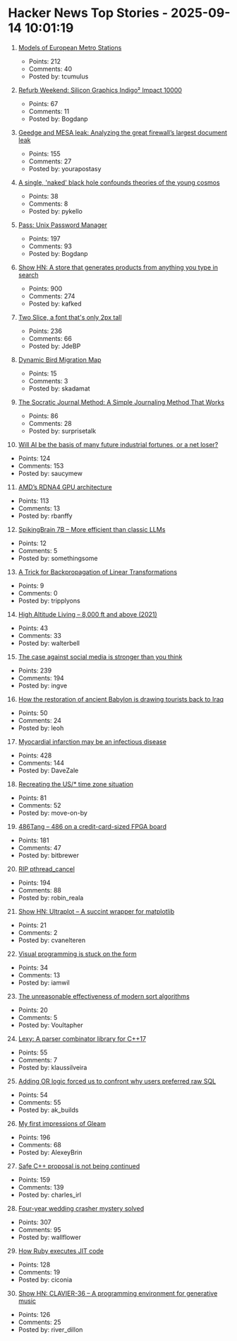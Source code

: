 # Hacker News Top Stories - 2025-09-14 10:01:19

1. [Models of European Metro Stations](http://stations.albertguillaumes.cat/)
   - Points: 212
   - Comments: 40
   - Posted by: tcumulus

2. [Refurb Weekend: Silicon Graphics Indigo² Impact 10000](http://oldvcr.blogspot.com/2025/09/refurb-weekend-silicon-graphics-indigo.html)
   - Points: 67
   - Comments: 11
   - Posted by: Bogdanp

3. [Geedge and MESA leak: Analyzing the great firewall’s largest document leak](https://gfw.report/blog/geedge_and_mesa_leak/en/)
   - Points: 155
   - Comments: 27
   - Posted by: yourapostasy

4. [A single, 'naked' black hole confounds theories of the young cosmos](https://www.quantamagazine.org/a-single-naked-black-hole-rewrites-the-history-of-the-universe-20250912/)
   - Points: 38
   - Comments: 8
   - Posted by: pykello

5. [Pass: Unix Password Manager](https://www.passwordstore.org/)
   - Points: 197
   - Comments: 93
   - Posted by: Bogdanp

6. [Show HN: A store that generates products from anything you type in search](https://anycrap.shop/)
   - Points: 900
   - Comments: 274
   - Posted by: kafked

7. [Two Slice, a font that's only 2px tall](https://joefatula.com/twoslice.html)
   - Points: 236
   - Comments: 66
   - Posted by: JdeBP

8. [Dynamic Bird Migration Map](https://explorer.audubon.org/explore/species?sidebar=expand)
   - Points: 15
   - Comments: 3
   - Posted by: skadamat

9. [The Socratic Journal Method: A Simple Journaling Method That Works](https://mindthenerd.com/the-socratic-journal-method-a-simple-journaling-method-that-actually-works/)
   - Points: 86
   - Comments: 28
   - Posted by: surprisetalk

10. [Will AI be the basis of many future industrial fortunes, or a net loser?](https://joincolossus.com/article/ai-will-not-make-you-rich/)
   - Points: 124
   - Comments: 153
   - Posted by: saucymew

11. [AMD’s RDNA4 GPU architecture](https://chipsandcheese.com/p/amds-rdna4-gpu-architecture-at-hot)
   - Points: 113
   - Comments: 13
   - Posted by: rbanffy

12. [SpikingBrain 7B – More efficient than classic LLMs](https://github.com/BICLab/SpikingBrain-7B)
   - Points: 12
   - Comments: 5
   - Posted by: somethingsome

13. [A Trick for Backpropagation of Linear Transformations](https://tripplyons.com/blog/backprop-trick)
   - Points: 9
   - Comments: 0
   - Posted by: tripplyons

14. [High Altitude Living – 8,000 ft and above (2021)](https://studioq.com/blog/2021/5/30/high-altitude-living-8000-ft-and-above-2450-meters)
   - Points: 43
   - Comments: 33
   - Posted by: walterbell

15. [The case against social media is stronger than you think](https://arachnemag.substack.com/p/the-case-against-social-media-is)
   - Points: 239
   - Comments: 194
   - Posted by: ingve

16. [How the restoration of ancient Babylon is drawing tourists back to Iraq](https://www.theartnewspaper.com/2025/09/12/how-the-restoration-of-ancient-babylon-is-helping-to-draw-tourists-back-to-iraq)
   - Points: 50
   - Comments: 24
   - Posted by: leoh

17. [Myocardial infarction may be an infectious disease](https://www.tuni.fi/en/news/myocardial-infarction-may-be-infectious-disease)
   - Points: 428
   - Comments: 144
   - Posted by: DaveZale

18. [Recreating the US/* time zone situation](https://rachelbythebay.com/w/2025/09/12/tz/)
   - Points: 81
   - Comments: 52
   - Posted by: move-on-by

19. [486Tang – 486 on a credit-card-sized FPGA board](https://nand2mario.github.io/posts/2025/486tang_486_on_a_credit_card_size_fpga_board/)
   - Points: 181
   - Comments: 47
   - Posted by: bitbrewer

20. [RIP pthread_cancel](https://eissing.org/icing/posts/rip_pthread_cancel/)
   - Points: 194
   - Comments: 88
   - Posted by: robin_reala

21. [Show HN: Ultraplot – A succint wrapper for matplotlib](https://github.com/Ultraplot/UltraPlot)
   - Points: 21
   - Comments: 2
   - Posted by: cvanelteren

22. [Visual programming is stuck on the form](https://interjectedfuture.com/visual-programming-is-stuck-on-the-form/)
   - Points: 34
   - Comments: 13
   - Posted by: iamwil

23. [The unreasonable effectiveness of modern sort algorithms](https://github.com/Voultapher/sort-research-rs/blob/main/writeup/unreasonable/text.md)
   - Points: 20
   - Comments: 5
   - Posted by: Voultapher

24. [Lexy: A parser combinator library for C++17](https://github.com/foonathan/lexy)
   - Points: 55
   - Comments: 7
   - Posted by: klaussilveira

25. [Adding OR logic forced us to confront why users preferred raw SQL](https://signoz.io/blog/query-builder-v5/)
   - Points: 54
   - Comments: 55
   - Posted by: ak_builds

26. [My first impressions of Gleam](https://mtlynch.io/notes/gleam-first-impressions/)
   - Points: 196
   - Comments: 68
   - Posted by: AlexeyBrin

27. [Safe C++ proposal is not being continued](https://sibellavia.lol/posts/2025/09/safe-c-proposal-is-not-being-continued/)
   - Points: 159
   - Comments: 139
   - Posted by: charles_irl

28. [Four-year wedding crasher mystery solved](https://www.theguardian.com/uk-news/2025/sep/12/wedding-crasher-mystery-solved-four-years-bride-scotland)
   - Points: 307
   - Comments: 95
   - Posted by: wallflower

29. [How Ruby executes JIT code](https://railsatscale.com/2025-09-08-how-ruby-executes-jit-code-the-hidden-mechanics-behind-the-magic/)
   - Points: 128
   - Comments: 19
   - Posted by: ciconia

30. [Show HN: CLAVIER-36 – A programming environment for generative music](https://clavier36.com/p/LtZDdcRP3haTWHErgvdM)
   - Points: 126
   - Comments: 25
   - Posted by: river_dillon


